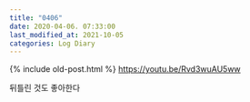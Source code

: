 ```yaml
---
title: "0406"
date: 2020-04-06. 07:33:00
last_modified_at: 2021-10-05
categories: Log Diary
---
```

{% include old-post.html %}
https://youtu.be/Rvd3wuAU5ww

뒤틀린 것도 좋아한다